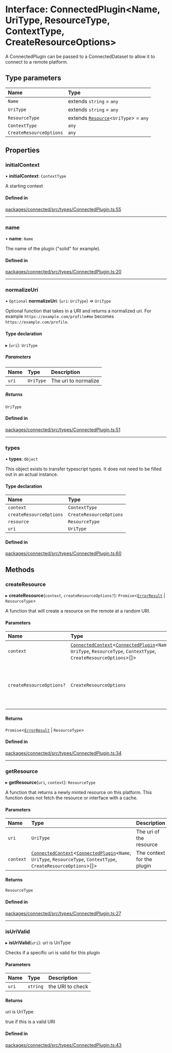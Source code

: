 # Interface: ConnectedPlugin\<Name, UriType, ResourceType, ContextType, CreateResourceOptions\>

A ConnectedPlugin can be passed to a ConnectedDataset to allow it to connect
to a remote platform.

## Type parameters

| Name | Type |
| :------ | :------ |
| `Name` | extends `string` = `any` |
| `UriType` | extends `string` = `any` |
| `ResourceType` | extends [`Resource`](Resource.md)\<`UriType`\> = `any` |
| `ContextType` | `any` |
| `CreateResourceOptions` | `any` |

## Properties

### initialContext

• **initialContext**: `ContextType`

A starting context

#### Defined in

[packages/connected/src/types/ConnectedPlugin.ts:55](https://github.com/o-development/ldo/blob/2085e12f9f1a1b9db0429a041343e0568e3bede9/packages/connected/src/types/ConnectedPlugin.ts#L55)

___

### name

• **name**: `Name`

The name of the plugin ("solid" for example).

#### Defined in

[packages/connected/src/types/ConnectedPlugin.ts:20](https://github.com/o-development/ldo/blob/2085e12f9f1a1b9db0429a041343e0568e3bede9/packages/connected/src/types/ConnectedPlugin.ts#L20)

___

### normalizeUri

• `Optional` **normalizeUri**: (`uri`: `UriType`) => `UriType`

Optional function that takes in a URI and returns a normalized uri. For
example `https://example.com/profile#me` becomes
`https://example.com/profile`.

#### Type declaration

▸ (`uri`): `UriType`

##### Parameters

| Name | Type | Description |
| :------ | :------ | :------ |
| `uri` | `UriType` | The uri to normalize |

##### Returns

`UriType`

#### Defined in

[packages/connected/src/types/ConnectedPlugin.ts:51](https://github.com/o-development/ldo/blob/2085e12f9f1a1b9db0429a041343e0568e3bede9/packages/connected/src/types/ConnectedPlugin.ts#L51)

___

### types

• **types**: `Object`

This object exists to transfer typescript types. It does not need to be
filled out in an actual instance.

#### Type declaration

| Name | Type |
| :------ | :------ |
| `context` | `ContextType` |
| `createResourceOptions` | `CreateResourceOptions` |
| `resource` | `ResourceType` |
| `uri` | `UriType` |

#### Defined in

[packages/connected/src/types/ConnectedPlugin.ts:60](https://github.com/o-development/ldo/blob/2085e12f9f1a1b9db0429a041343e0568e3bede9/packages/connected/src/types/ConnectedPlugin.ts#L60)

## Methods

### createResource

▸ **createResource**(`context`, `createResourceOptions?`): `Promise`\<[`ErrorResult`](../classes/ErrorResult.md) \| `ResourceType`\>

A function that will create a resource on the remote at a random URI.

#### Parameters

| Name | Type | Description |
| :------ | :------ | :------ |
| `context` | [`ConnectedContext`](../types/ConnectedContext.md)\<[`ConnectedPlugin`](ConnectedPlugin.md)\<`Name`, `UriType`, `ResourceType`, `ContextType`, `CreateResourceOptions`\>[]\> | the context for the plugin |
| `createResourceOptions?` | `CreateResourceOptions` | special options for creating a resource that varies based on the plugin |

#### Returns

`Promise`\<[`ErrorResult`](../classes/ErrorResult.md) \| `ResourceType`\>

#### Defined in

[packages/connected/src/types/ConnectedPlugin.ts:34](https://github.com/o-development/ldo/blob/2085e12f9f1a1b9db0429a041343e0568e3bede9/packages/connected/src/types/ConnectedPlugin.ts#L34)

___

### getResource

▸ **getResource**(`uri`, `context`): `ResourceType`

A function that returns a newly minted resource on this platform. This
function does not fetch the resource or interface with a cache.

#### Parameters

| Name | Type | Description |
| :------ | :------ | :------ |
| `uri` | `UriType` | The uri of the resource |
| `context` | [`ConnectedContext`](../types/ConnectedContext.md)\<[`ConnectedPlugin`](ConnectedPlugin.md)\<`Name`, `UriType`, `ResourceType`, `ContextType`, `CreateResourceOptions`\>[]\> | The context for the plugin |

#### Returns

`ResourceType`

#### Defined in

[packages/connected/src/types/ConnectedPlugin.ts:27](https://github.com/o-development/ldo/blob/2085e12f9f1a1b9db0429a041343e0568e3bede9/packages/connected/src/types/ConnectedPlugin.ts#L27)

___

### isUriValid

▸ **isUriValid**(`uri`): uri is UriType

Checks if a specific uri is valid for this plugin

#### Parameters

| Name | Type | Description |
| :------ | :------ | :------ |
| `uri` | `string` | the URI to check |

#### Returns

uri is UriType

true if this is a valid URI

#### Defined in

[packages/connected/src/types/ConnectedPlugin.ts:43](https://github.com/o-development/ldo/blob/2085e12f9f1a1b9db0429a041343e0568e3bede9/packages/connected/src/types/ConnectedPlugin.ts#L43)
